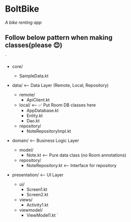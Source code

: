 # BoltBike
_A bike renting app_

## Follow below pattern when making classes(please 😊)
`
- core/
    - SampleData.kt

- data/                         <-- Data Layer (Remote, Local, Repository)
    - remote/
        - ApiClient.kt
    - local/                    <-- ✅ Put Room DB classes here
        - AppDatabase.kt
        - Entity.kt
        - Dao.kt
    - repository/
        - NoteRepositoryImpl.kt

- domain/                       <-- Business Logic Layer
    - model/
        - Note.kt              <-- Pure data class (no Room annotations)
    - repository/
        - NoteRepository.kt    <-- Interface for repository

- presentation/                <-- UI Layer
    - ui/
        - Screen1.kt
        - Screen2.kt
    - views/
        - Activity1.kt
    - viewmodel/
        - ViewModel1.kt
`